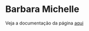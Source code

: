 <h1>Barbara Michelle</h1>

Veja a documentação da página <a href="https://clear-cadet-cae.notion.site/Barbara-Michelle-483d3d9f6fdc46bab6f44430e778e52a" target="_blank">aqui</a>
